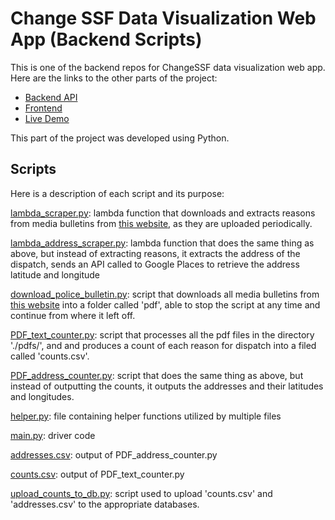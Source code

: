 # Change SSF Data Visualization Web App (Backend Scripts)

This is one of the backend repos for ChangeSSF data visualization web app. Here are the links to the other parts of the project:
* [Backend API](https://github.com/raymondlin1/Change-SSF-API/tree/master)
* [Frontend](https://github.com/raymondlin1/Change-SSF-Web-App)
* [Live Demo](http://change-ssf-data-visualization-1.us-west-1.elasticbeanstalk.com)

This part of the project was developed using Python. 

## Scripts

Here is a description of each script and its purpose:

[lambda_scraper.py](https://github.com/raymondlin1/Change-SSF-PDF-Text-Counter/blob/master/lambda_scraper.py): lambda function that downloads and extracts reasons from media bulletins from 
[this website](https://www.ssf.net/departments/police/community/media-bulletins/-npage-49), as they are uploaded periodically.  

[lambda_address_scraper.py](https://github.com/raymondlin1/Change-SSF-PDF-Text-Counter/blob/master/lambda_address_scraper.py): lambda function that does the same thing as above, but instead 
of extracting reasons, it extracts the address of the dispatch, sends an API called to Google Places to retrieve the address latitude and longitude

[download_police_bulletin.py](https://github.com/raymondlin1/Change-SSF-PDF-Text-Counter/blob/master/download_police_bulletin.py): script that downloads all media bulletins from 
[this website](https://www.ssf.net/departments/police/community/media-bulletins/-npage-49) into a folder called 'pdf', able to stop the script at any time and continue from where it left off.

[PDF_text_counter.py](https://github.com/raymondlin1/Change-SSF-PDF-Text-Counter/blob/master/PDF_text_counter.py): script that processes all the pdf files in the directory './pdfs/', and 
and produces a count of each reason for dispatch into a filed called 'counts.csv'.

[PDF_address_counter.py](https://github.com/raymondlin1/Change-SSF-PDF-Text-Counter/blob/master/PDF_address_counter.py): script that does the same thing as above, but instead of outputting 
the counts, it outputs the addresses and their latitudes and longitudes.

[helper.py](https://github.com/raymondlin1/Change-SSF-PDF-Text-Counter/blob/master/helper.py): file containing helper functions utilized by multiple files

[main.py](https://github.com/raymondlin1/Change-SSF-PDF-Text-Counter/blob/master/main.py): driver code

[addresses.csv](https://github.com/raymondlin1/Change-SSF-PDF-Text-Counter/blob/master/addresses.csv): output of PDF_address_counter.py

[counts.csv](https://github.com/raymondlin1/Change-SSF-PDF-Text-Counter/blob/master/counts.csv): output of PDF_text_counter.py

[upload_counts_to_db.py](https://github.com/raymondlin1/Change-SSF-PDF-Text-Counter/blob/master/upload_counts_to_db.py): script used to upload 'counts.csv' and 'addresses.csv' to the appropriate databases.
